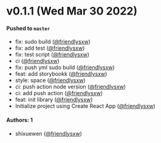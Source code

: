 # v0.1.1 (Wed Mar 30 2022)

#### Pushed to `master`

- fix: sudo build ([@friendlysxw](https://github.com/friendlysxw))
- fix: add test ([@friendlysxw](https://github.com/friendlysxw))
- fix: test script ([@friendlysxw](https://github.com/friendlysxw))
- ci ([@friendlysxw](https://github.com/friendlysxw))
- fix: push yml sudo build ([@friendlysxw](https://github.com/friendlysxw))
- feat: add storybookk ([@friendlysxw](https://github.com/friendlysxw))
- style: space ([@friendlysxw](https://github.com/friendlysxw))
- ci: push action node version ([@friendlysxw](https://github.com/friendlysxw))
- ci: add push action ([@friendlysxw](https://github.com/friendlysxw))
- feat: init library ([@friendlysxw](https://github.com/friendlysxw))
- Initialize project using Create React App ([@friendlysxw](https://github.com/friendlysxw))

#### Authors: 1

- shixuewen ([@friendlysxw](https://github.com/friendlysxw))
